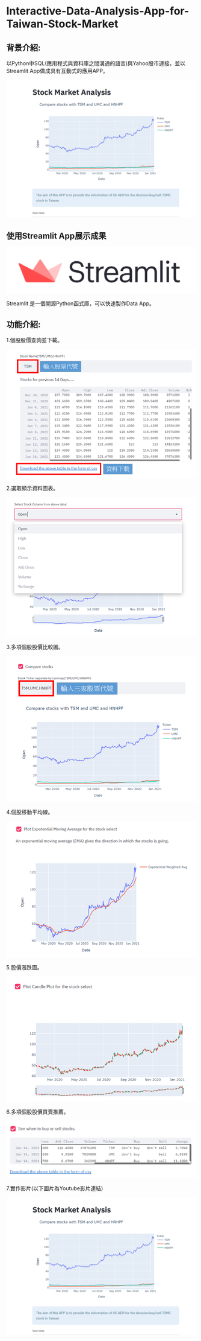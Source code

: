 # Interactive-Data-Analysis-App-for-Taiwan-Stock-Market


## 背景介紹:
以Python中SQL(應用程式與資料庫之間溝通的語言)與Yahoo股市連接，並以Streamlit App做成具有互動式的應用APP。

![image](https://github.com/tddwso/Interactive-Data-Analysis-App-for-Taiwan-Stock-Market/blob/main/stock%20logo.PNG)

## 使用Streamlit App展示成果

![image](https://github.com/tddwso/Uniqlo-Label-Defect-Classification-by-Deep-Learning/blob/main/Stream%20Logo.png)

Streamlit 是一個開源Python函式庫，可以快速製作Data App。

## 功能介紹:
1.個股股價查詢並下載。

![image](https://github.com/tddwso/Interactive-Data-Analysis-App-for-Taiwan-Stock-Market/blob/main/%E8%82%A1%E5%83%B9%E6%9F%A5%E8%A9%A2.PNG)

2.選取顯示資料圖表。

![image](https://github.com/tddwso/Interactive-Data-Analysis-App-for-Taiwan-Stock-Market/blob/main/%E9%81%B8%E5%8F%96.PNG)

3.多項個股股價比較圖。

![image](https://github.com/tddwso/Interactive-Data-Analysis-App-for-Taiwan-Stock-Market/blob/main/%E5%A4%9A%E9%A0%85.PNG)

4.個股移動平均線。

![image](https://github.com/tddwso/Interactive-Data-Analysis-App-for-Taiwan-Stock-Market/blob/main/%E7%A7%BB%E5%8B%95%E5%B9%B3%E5%9D%87%E7%B7%9A.PNG)

5.股價漲跌圖。

![image](https://github.com/tddwso/Interactive-Data-Analysis-App-for-Taiwan-Stock-Market/blob/main/%E6%BC%B2%E8%B7%8C.PNG)

6.多項個股股價買賣推薦。

![image](https://github.com/tddwso/Interactive-Data-Analysis-App-for-Taiwan-Stock-Market/blob/main/%E6%8E%A8%E8%96%A6.PNG)

7.實作影片(以下圖片為Youtube影片連結)

[![IMAGE ALT TEXT HERE](https://github.com/tddwso/Interactive-Data-Analysis-App-for-Taiwan-Stock-Market/blob/main/stock%20logo.PNG)](https://youtu.be/gaUO8ptH68U)

